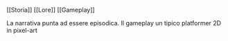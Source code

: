 [[Storia]]
[[Lore]]
[[Gameplay]]

La narrativa punta ad essere episodica.
Il gameplay un tipico platformer 2D in pixel-art
